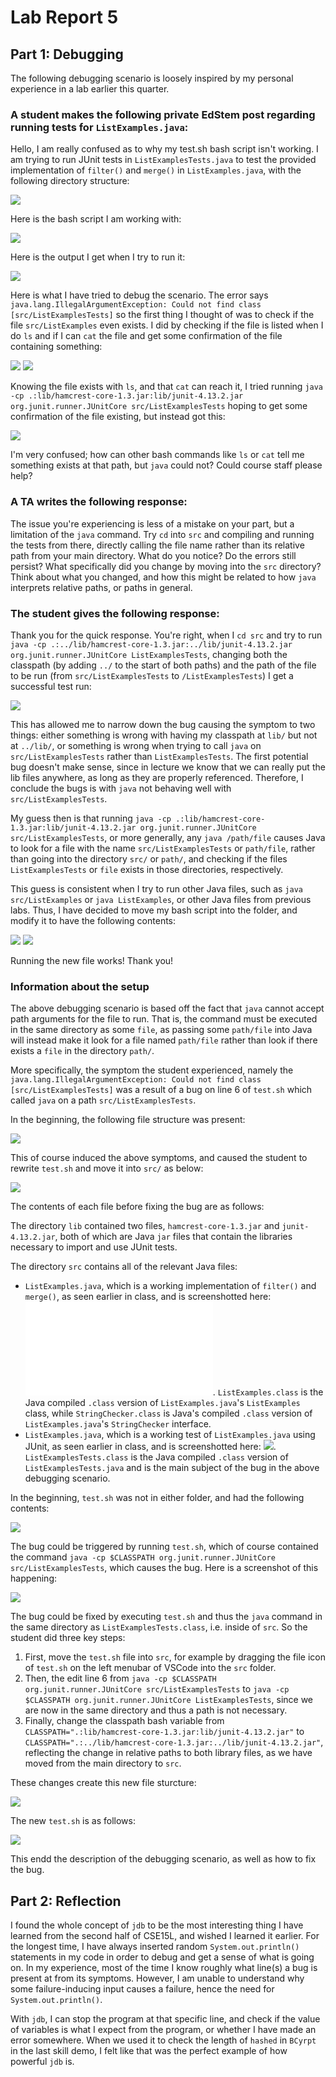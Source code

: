 # Lab Report 5

## Part 1: Debugging

The following debugging scenario is loosely inspired by my personal experience in a lab earlier this quarter.

### A student makes the following private EdStem post regarding running tests for `ListExamples.java`:

Hello, I am really confused as to why my test.sh bash script isn't working. I am trying to run JUnit tests in `ListExamplesTests.java` to test the provided implementation of `filter()` and `merge()` in `ListExamples.java`, with the following directory structure:

![](Post1_Files.png)

Here is the bash script I am working with:

![](Post1_Bash.png)

Here is the output I get when I try to run it:

![](Post1_Error.png)

Here is what I have tried to debug the scenario. The error says `java.lang.IllegalArgumentException: Could not find class [src/ListExamplesTests]` so the first thing I thought of was to check if the file `src/ListExamples` even exists. I did by checking if the file is listed when I do `ls` and if I can `cat` the file and get some confirmation of the file containing something:

![](Post1_Attempt.png)
![](Post1_Exists.png)

Knowing the file exists with `ls`, and that `cat` can reach it, I tried running `java -cp .:lib/hamcrest-core-1.3.jar:lib/junit-4.13.2.jar org.junit.runner.JUnitCore src/ListExamplesTests` hoping to get some confirmation of the file existing, but instead got this:

![](Post1_Identification.png)

I'm very confused; how can other bash commands like `ls` or `cat` tell me something exists at that path, but `java` could not? Could course staff please help?

### A TA writes the following response:

The issue you're experiencing is less of a mistake on your part, but a limitation of the `java` command.
Try `cd` into `src` and compiling and running the tests from there, directly calling the file name rather than its relative path from your main directory.
What do you notice? Do the errors still persist? What specifically did you change by moving into the `src` directory?
Think about what you changed, and how this might be related to how `java` interprets relative paths, or paths in general.

### The student gives the following response:

Thank you for the quick response. You're right, when I `cd src` and try to run `java -cp .:../lib/hamcrest-core-1.3.jar:../lib/junit-4.13.2.jar org.junit.runner.JUnitCore ListExamplesTests`, changing both the classpath (by adding `../` to the start of both paths) and the path of the file to be run (from `src/ListExamplesTests` to `/ListExamplesTests`) I get a successful test run:

![](Post2_Success.png)

This has allowed me to narrow down the bug causing the symptom to two things: either something is wrong with having my classpath at `lib/` but not at `../lib/`, or something is wrong when trying to call `java` on `src/ListExamplesTests` rather than `ListExamplesTests`. The first potential bug doesn't make sense, since in lecture we know that we can really put the lib files anywhere, as long as they are properly referenced. Therefore, I conclude the bugs is with `java` not behaving well with `src/ListExamplesTests`.

My guess then is that running `java -cp .:lib/hamcrest-core-1.3.jar:lib/junit-4.13.2.jar org.junit.runner.JUnitCore src/ListExamplesTests`, or more generally, any `java /path/file` causes Java to look for a file with the name `src/ListExamplesTests` or `path/file`, rather than going into the directory `src/` or `path/`, and checking if the files `ListExamplesTests` or `file` exists in those directories, respectively.

This guess is consistent when I try to run other Java files, such as `java src/ListExamples` or `java ListExamples`, or other Java files from previous labs. Thus, I have decided to move my bash script into the folder, and modify it to have the following contents:

![](Post2_NewBash.png)
![](Post2_NewBashRun.png)

Running the new file works! Thank you!

### Information about the setup

The above debugging scenario is based off the fact that `java` cannot accept path arguments for the file to run. That is, the command must be executed in the same directory as some `file`, as passing some `path/file` into Java will instead make it look for a file named `path/file` rather than look if there exists a `file` in the directory `path/`. 

More specifically, the symptom the student experienced, namely the `java.lang.IllegalArgumentException: Could not find class [src/ListExamplesTests]` was a result of a bug on line 6 of `test.sh` which called `java` on a path `src/ListExamplesTests`.

In the beginning, the following file structure was present:

![](Post1_Files.png)

This of course induced the above symptoms, and caused the student to rewrite `test.sh` and move it into `src/` as below:

![](Recap_Files.png)

The contents of each file before fixing the bug are as follows:

The directory `lib` contained two files, `hamcrest-core-1.3.jar` and `junit-4.13.2.jar`, both of which are Java `jar` files that contain the libraries necessary to import and use JUnit tests.

The directory `src` contains all of the relevant Java files:
- `ListExamples.java`, which is a working implementation of `filter()` and `merge()`, as seen earlier in class, and is screenshotted here: ![](Recap_ListExamples.java). `ListExamples.class` is the Java compiled `.class` version of `ListExamples.java`'s `ListExamples` class, while `StringChecker.class` is Java's compiled `.class` version of `ListExamples.java`'s `StringChecker` interface.
- `ListExamples.java`, which is a working test of `ListExamples.java` using JUnit, as seen earlier in class, and is screenshotted here: ![](Recap_ListExamplesTests.png). `ListExamplesTests.class` is the Java compiled `.class` version of `ListExamplesTests.java` and is the main subject of the bug in the above debugging scenario.

In the beginning, `test.sh` was not in either folder, and had the following contents:

![](Post1_Bash.png)

The bug could be triggered by running `test.sh`, which of course contained the command `java -cp $CLASSPATH org.junit.runner.JUnitCore src/ListExamplesTests`, which causes the bug. Here is a screenshot of this happening:

![](Post1_Error.png)

The bug could be fixed by executing `test.sh` and thus the `java` command in the same directory as `ListExamplesTests.class`, i.e. inside of `src`. So the student did three key steps:

1. First, move the `test.sh` file into `src`, for example by dragging the file icon of `test.sh` on the left menubar of VSCode into the `src` folder.
2. Then, the edit line 6 from `java -cp $CLASSPATH org.junit.runner.JUnitCore src/ListExamplesTests` to `java -cp $CLASSPATH org.junit.runner.JUnitCore ListExamplesTests`, since we are now in the same directory and thus a path is not necessary.
3. Finally, change the classpath bash variable from `CLASSPATH=".:lib/hamcrest-core-1.3.jar:lib/junit-4.13.2.jar"` to `CLASSPATH=".:../lib/hamcrest-core-1.3.jar:../lib/junit-4.13.2.jar"`, reflecting the change in relative paths to both library files, as we have moved from the main directory to `src`.

These changes create this new file sturcture:

![](Recap_Files.png)

The new `test.sh` is as follows:

![](Recap_testsh.png)

This endd the description of the debugging scenario, as well as how to fix the bug.

## Part 2: Reflection

I found the whole concept of `jdb` to be the most interesting thing I have learned from the second half of CSE15L, and wished I learned it earlier. For the longest time, I have always inserted random `System.out.println()` statements in my code in order to debug and get a sense of what is going on. In my experience, most of the time I know roughly what line(s) a bug is present at from its symptoms. However, I am unable to understand why some failure-inducing input causes a failure, hence the need for `System.out.println()`.

With `jdb`, I can stop the program at that specific line, and check if the value of variables is what I expect from the program, or whether I have made an error somewhere. When we used it to check the length of `hashed` in `BCyrpt` in the last skill demo, I felt like that was the perfect example of how powerful `jdb` is.

